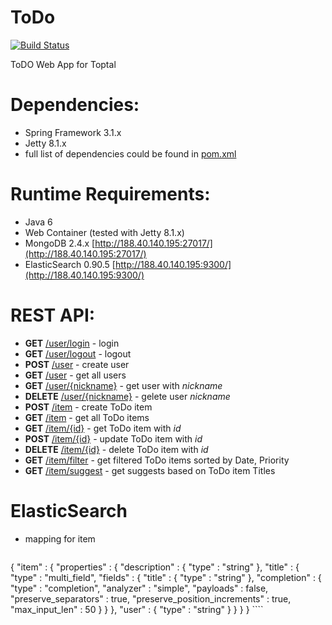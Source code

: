 ToDo
====
[![Build Status](https://travis-ci.org/illya13/ToDo.png?branch=master)](https://travis-ci.org/illya13/ToDo)

ToDO Web App for Toptal

Dependencies:
=============
- Spring Framework 3.1.x
- Jetty 8.1.x
- full list of dependencies could be found in [pom.xml](pom.xml)

Runtime Requirements:
=====================
- Java 6
- Web Container (tested with Jetty 8.1.x)
- MongoDB 2.4.x [http://188.40.140.195:27017/](http://188.40.140.195:27017/)
- ElasticSearch 0.90.5 [http://188.40.140.195:9300/](http://188.40.140.195:9300/)

REST API:
=========
- **GET** [/user/login]() - login
- **GET** [/user/logout]() - logout
- **POST** [/user]() - create user
- **GET** [/user]() - get all users
- **GET** [/user/{nickname}]() - get user with *nickname*
- **DELETE** [/user/{nickname}]() - gelete user *nickname*
- **POST** [/item]() - create ToDo item
- **GET** [/item]() - get all ToDo items
- **GET** [/item/{id}]() - get ToDo item with *id*
- **POST** [/item/{id}]() - update ToDo item with *id*
- **DELETE** [/item/{id}]() - delete ToDo item with *id*
- **GET** [/item/filter]() - get filtered ToDo items sorted by Date, Priority
- **GET** [/item/suggest]() - get suggests based on ToDo item Titles

ElasticSearch
=============
- mapping for item
    ```javascript
{
  "item" : {
    "properties" : {
      "description" : {
        "type" : "string"
      },
      "title" : {
        "type" : "multi_field",
        "fields" : {
          "title" : {
            "type" : "string"
          },
          "completion" : {
            "type" : "completion",
            "analyzer" : "simple",
            "payloads" : false,
            "preserve_separators" : true,
            "preserve_position_increments" : true,
            "max_input_len" : 50
          }
        }
      },
      "user" : {
        "type" : "string"
      }
    }
  }
}
    ````
